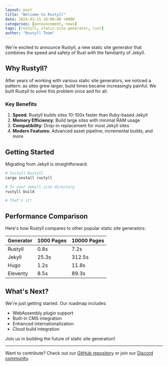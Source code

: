 ```yaml
---
layout: post
title: "Welcome to Rustyll"
date: 2024-01-15 10:00:00 +0000
categories: [announcement, news]
tags: [rustyll, static-site-generator, rust]
author: "Rustyll Team"
---
```


We're excited to announce Rustyll, a new static site generator that combines the speed and safety of Rust with the familiarity of Jekyll.

## Why Rustyll?

After years of working with various static site generators, we noticed a pattern: as sites grew larger, build times became increasingly painful. We built Rustyll to solve this problem once and for all.

### Key Benefits

1. **Speed**: Rustyll builds sites 10-100x faster than Ruby-based Jekyll
2. **Memory Efficiency**: Build large sites with minimal RAM usage
3. **Compatibility**: Drop-in replacement for most Jekyll sites
4. **Modern Features**: Advanced asset pipeline, incremental builds, and more

## Getting Started

Migrating from Jekyll is straightforward:

```bash
# Install Rustyll
cargo install rustyll

# In your Jekyll site directory
rustyll build

# That's it!
```

## Performance Comparison

Here's how Rustyll compares to other popular static site generators:

| Generator | 1000 Pages | 10000 Pages |
|-----------|------------|-------------|
| Rustyll   | 0.8s       | 7.2s        |
| Jekyll    | 25.3s      | 312.5s      |
| Hugo      | 1.2s       | 11.8s       |
| Eleventy  | 8.5s       | 89.3s       |

## What's Next?

We're just getting started. Our roadmap includes:

- WebAssembly plugin support
- Built-in CMS integration
- Enhanced internationalization
- Cloud build integration

Join us in building the future of static site generation!

---

Want to contribute? Check out our [GitHub repository](https://github.com/better-web-initiative/rustyll) or join our [Discord community](https://discord.gg/rustyll).